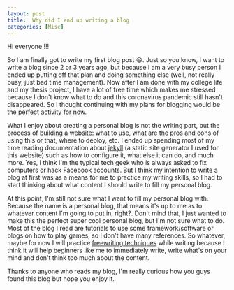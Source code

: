 ```yaml
---
layout: post
title:  Why did I end up writing a blog
categories: [Misc]
---
```


Hi everyone !!!

So I am finally got to write my first blog post :satisfied:. Just so you know, I want to write a blog since 2 or 3 years ago, but because I am a very busy person I ended up putting off that plan and doing something else (well, not really busy, just bad time management). Now after I am done with my college life and my thesis project, I have a lot of free time which makes me stressed because I don't know what to do and this coronavirus pandemic still hasn't disappeared. So I thought continuing with my plans for blogging would be the perfect activity for now.

What I enjoy about creating a personal blog is not the writing part, but the process of building a website: what to use, what are the pros and cons of using this or that, where to deploy, etc. I ended up spending most of my time reading documentation about [jekyll](https://jekyllrb.com/) (a static site generator I used for this website) such as how to configure it, what else it can do, and much more. Yes, I think I'm the typical tech geek who is always asked to fix computers or hack Facebook accounts. But I think my intention to write a blog at first was as a means for me to practice my writing skills, so I had to start thinking about what content I should write to fill my personal blog.

At this point, I'm still not sure what I want to fill my personal blog with. Because the name is a personal blog, that means it's up to me as to whatever content I'm going to put in, right?. Don't mind that, I just wanted to make this the perfect super cool personal blog, but I'm not sure what to do. Most of the blog I read are tutorials to use some framework/software or blogs on how to play games, so I don't have many references. So whatever, maybe for now I will practice [freewriting techniques](https://en.wikipedia.org/wiki/Free_writing) while writing because I think it will help beginners like me to immediately write, write what's on your mind and don't think too much about the content.

Thanks to anyone who reads my blog, I'm really curious how you guys found this blog but hope you enjoy it.
